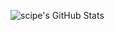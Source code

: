 ![scipe's GitHub Stats](https://github-readme-stats.vercel.app/api?username=scipe&show_icons=true&title_color=fff&icon_color=79ff97&text_color=9f9f9f&bg_color=151515&count_private=true)
